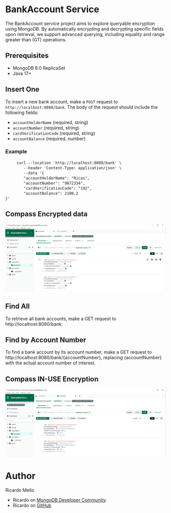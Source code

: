 # BankAccount Service

The BankAccount service project aims to explore queryable encryption using MongoDB. By automatically encrypting and decrypting specific fields upon retrieval, we support advanced querying, including equality and range greater than (GT) operations.
## Prerequisites
- MongoDB 8.0 ReplicaSet
- Java 17+ 

## Insert One
To insert a new bank account, make a `POST` request to `http://localhost:8080/bank`. The body of the request should include the following fields:

- `accountHolderName` (required, string)
- `accountNumber` (required, string)
- `cardVerificationCode` (required, string)
- `accountBalance` (required, number)

### Example 

```
     curl --location 'http://localhost:8080/bank' \
        --header 'Content-Type: application/json' \
        --data '{
        "accountHolderName": "Ricas",
        "accountNumber": "9872334",
        "cardVerificationCode": "192",
        "accountBalance": 2100.2
}'
```

## Compass Encrypted data
![Encrypted](src/main/resources/images/encrypted.PNG)

## Find All
To retrieve all bank accounts, make a GET request to http://localhost:8080/bank.

## Find by Account Number
To find a bank account by its account number, make a GET request to http://localhost:8080/bank/{accountNumber}, replacing {accountNumber} with the actual account number of interest.


## Compass IN-USE Encryption

![Decrypted](src/main/resources/images/decrypted.PNG)

# Author
Ricardo Mello
- Ricardo on [MongoDB Developer Community](https://www.mongodb.com/community/forums/u/ricardo_silva_de_mello/summary).
- Ricardo on [GitHub](https://github.com/ricardohsmello)

